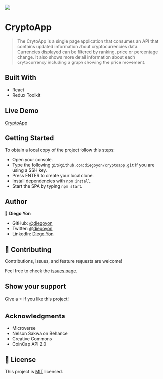 ![](https://img.shields.io/badge/Microverse-blueviolet)

# CryptoApp

> The CrytoApp is a single page application that consumes an API that contains updated information about cryptocurrencies data. Currencies displayed can be filtered by ranking, price or percentage change. It also shows more detail information about each crytocurrency including a graph showing the price movement.

## Built With

- React
- Redux Toolkit

## Live Demo

[CryptoApp](https://diegoyon-crytoapp.netlify.app/)

## Getting Started

To obtain a local copy of the project follow this steps:

- Open your console.
- Type the following `git@github.com:diegoyon/cryptoapp.git` if you are using a SSH key.
- Press ENTER to create your local clone.
- Install dependencies with `npm install`.
- Start the SPA by typing `npm start`.

## Author

👤 **Diego Yon**

- GitHub: [@diegoyon](https://github.com/diegoyon)
- Twitter: [@diegoyon](https://twitter.com/diegoyon)
- LinkedIn: [Diego Yon](https://www.linkedin.com/in/diego-yon/)

## 🤝 Contributing

Contributions, issues, and feature requests are welcome!

Feel free to check the [issues page](../../issues/).

## Show your support

Give a ⭐️ if you like this project!

## Acknowledgments

- Microverse
- Nelson Sakwa on Behance
- Creative Commons
- CoinCap API 2.0

## 📝 License

This project is [MIT](./LICENSE) licensed.

